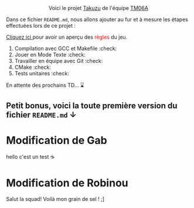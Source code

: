 <center>Voici le projet <ins>Takuzu</ins> de l'équipe <ins>TM06A</ins></center> 

Dans ce fichier `README.md`, nous allons ajouter au fur et à mesure les étapes effectuées lors de ce projet :

<a href = "https://fr.wikipedia.org/wiki/Takuzu"> Cliquez ici </a> pour avoir un aperçu des <font color="red">règles</font> du jeu.


1. Compilation avec GCC et Makefile :check:
2. Jouer en Mode Texte :check:
3. Travailler en équipe avec Git :check:
4. CMake :check:
5. Tests unitaires :check:

En attente des prochains TD... :hourglass:

## Petit bonus, voici la toute première version du fichier `README.md` ↓

# Modification de Gab  
hello c'est un test :coffee:

# Modification de Robinou
Salut la squad! Voilà mon grain de sel ! ;]

